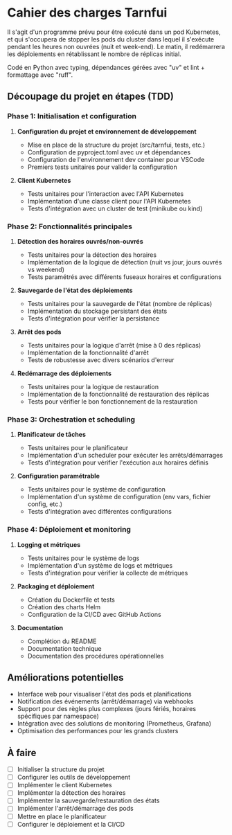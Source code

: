 # Cahier des charges Tarnfui

Il s'agit d'un programme prévu pour être exécuté dans un pod Kubernetes, et qui s'occupera de stopper les pods du cluster dans lequel il s'exécute pendant les heures non ouvrées (nuit et week-end). Le matin, il redémarrera les déploiements en rétablissant le nombre de réplicas initial.

Codé en Python avec typing, dépendances gérées avec "uv" et lint + formattage avec "ruff".

## Découpage du projet en étapes (TDD)

### Phase 1: Initialisation et configuration

1. **Configuration du projet et environnement de développement**
   - Mise en place de la structure du projet (src/tarnfui, tests, etc.)
   - Configuration de pyproject.toml avec uv et dépendances
   - Configuration de l'environnement dev container pour VSCode
   - Premiers tests unitaires pour valider la configuration

2. **Client Kubernetes**
   - Tests unitaires pour l'interaction avec l'API Kubernetes
   - Implémentation d'une classe client pour l'API Kubernetes
   - Tests d'intégration avec un cluster de test (minikube ou kind)

### Phase 2: Fonctionnalités principales

1. **Détection des horaires ouvrés/non-ouvrés**
   - Tests unitaires pour la détection des horaires
   - Implémentation de la logique de détection (nuit vs jour, jours ouvrés vs weekend)
   - Tests paramétrés avec différents fuseaux horaires et configurations

2. **Sauvegarde de l'état des déploiements**
   - Tests unitaires pour la sauvegarde de l'état (nombre de réplicas)
   - Implémentation du stockage persistant des états
   - Tests d'intégration pour vérifier la persistance

3. **Arrêt des pods**
   - Tests unitaires pour la logique d'arrêt (mise à 0 des réplicas)
   - Implémentation de la fonctionnalité d'arrêt
   - Tests de robustesse avec divers scénarios d'erreur

4. **Redémarrage des déploiements**
   - Tests unitaires pour la logique de restauration
   - Implémentation de la fonctionnalité de restauration des réplicas
   - Tests pour vérifier le bon fonctionnement de la restauration

### Phase 3: Orchestration et scheduling

1. **Planificateur de tâches**
   - Tests unitaires pour le planificateur
   - Implémentation d'un scheduler pour exécuter les arrêts/démarrages
   - Tests d'intégration pour vérifier l'exécution aux horaires définis

2. **Configuration paramétrable**
   - Tests unitaires pour le système de configuration
   - Implémentation d'un système de configuration (env vars, fichier config, etc.)
   - Tests d'intégration avec différentes configurations

### Phase 4: Déploiement et monitoring

1. **Logging et métriques**
   - Tests unitaires pour le système de logs
   - Implémentation d'un système de logs et métriques
   - Tests d'intégration pour vérifier la collecte de métriques

2. **Packaging et déploiement**
   - Création du Dockerfile et tests
   - Création des charts Helm
   - Configuration de la CI/CD avec GitHub Actions

3. **Documentation**
   - Complétion du README
   - Documentation technique
   - Documentation des procédures opérationnelles

## Améliorations potentielles

- Interface web pour visualiser l'état des pods et planifications
- Notification des événements (arrêt/démarrage) via webhooks
- Support pour des règles plus complexes (jours fériés, horaires spécifiques par namespace)
- Intégration avec des solutions de monitoring (Prometheus, Grafana)
- Optimisation des performances pour les grands clusters

## À faire

- [ ] Initialiser la structure du projet
- [ ] Configurer les outils de développement
- [ ] Implémenter le client Kubernetes
- [ ] Implémenter la détection des horaires
- [ ] Implémenter la sauvegarde/restauration des états
- [ ] Implémenter l'arrêt/démarrage des pods
- [ ] Mettre en place le planificateur
- [ ] Configurer le déploiement et la CI/CD

